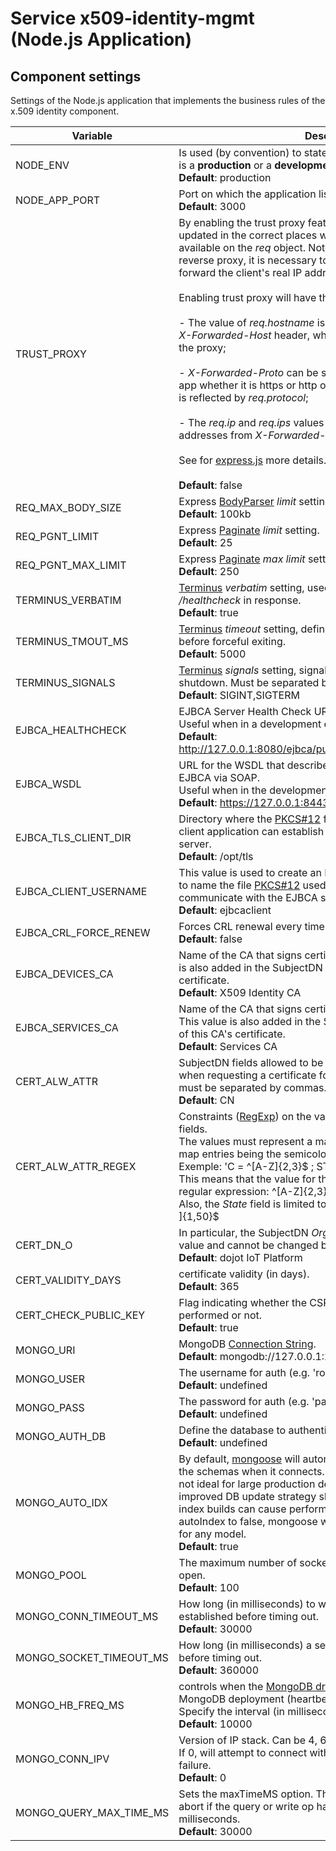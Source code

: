 # Service x509-identity-mgmt (Node.js Application)

## Component settings

Settings of the Node.js application that implements the business rules of the x.509 identity component.

| Variable | Description |
|----------|-------------|
| NODE_ENV | Is used (by convention) to state whether a particular environment is a **production** or a **development** environment. <br>**Default**: production |
| NODE_APP_PORT | Port on which the application listens for http requests.<br>**Default**: 3000 |
| TRUST_PROXY | By enabling the trust proxy feature, the IP address will be updated in the correct places with the forwarded IP. It will also be available on the *req* object. Note: If the app is running behind a reverse proxy, it is necessary to configure the reverse proxy to forward the client's real IP address. <br><br>Enabling trust proxy will have the following impact:<br><br> - The value of *req.hostname* is derived from the value set in the *X-Forwarded-Host* header, which can be set by the client or by the proxy;<br><br> - *X-Forwarded-Proto* can be set by the reverse proxy to tell the app whether it is https or http or even an invalid name. This value is reflected by *req.protocol*;<br><br> - The *req.ip* and *req.ips* values are populated with the list of addresses from *X-Forwarded-For*.<br><br>See for [express.js](http://expressjs.com/en/guide/behind-proxies.html) more details.<br><br>**Default**: false |
| REQ_MAX_BODY_SIZE | Express [BodyParser](https://expressjs.com/en/resources/middleware/body-parser.html) *limit* setting.<br>**Default**: 100kb |
| REQ_PGNT_LIMIT | Express [Paginate](https://github.com/expressjs/express-paginate#arguments) *limit* setting.<br>**Default**: 25 |
| REQ_PGNT_MAX_LIMIT | Express [Paginate](https://github.com/expressjs/express-paginate#arguments) *max limit* setting.<br>**Default**: 250 |
| TERMINUS_VERBATIM | [Terminus](https://github.com/godaddy/terminus) *verbatim* setting, used to return the custom object from */healthcheck* in response.<br>**Default**: true |
| TERMINUS_TMOUT_MS | [Terminus](https://github.com/godaddy/terminus) *timeout* setting, define the number of milliseconds before forceful exiting.<br>**Default**: 5000 |
| TERMINUS_SIGNALS | [Terminus](https://github.com/godaddy/terminus) *signals* setting, signals to listen for relative to shutdown. Must be separated by commas.<br>**Default**: SIGINT,SIGTERM |
| EJBCA_HEALTHCHECK | EJBCA Server Health Check URL. <br>Useful when in a development environment.<br>**Default**: http://127.0.0.1:8080/ejbca/publicweb/healthcheck/ejbcahealth' |
| EJBCA_WSDL | URL for the WSDL that describes the operations available on the EJBCA via SOAP.<br>Useful when in the development environment. <br>**Default**: https://127.0.0.1:8443/ejbca/ejbcaws/ejbcaws?wsdl |
| EJBCA_TLS_CLIENT_DIR | Directory where the [PKCS#12](https://en.wikipedia.org/wiki/PKCS_12) file will be generated so that the client application can establish communication with the EJBCA server. <br>**Default**: /opt/tls |
| EJBCA_CLIENT_USERNAME | This value is used to create an End Entity in the EJBCA, as well as to name the file [PKCS#12](https://en.wikipedia.org/wiki/PKCS_12) used by the client application to communicate with the EJBCA server via SOAP. <br>**Default**: ejbcaclient |
| EJBCA_CRL_FORCE_RENEW | Forces CRL renewal every time it is requested.<br>**Default**: false |
| EJBCA_DEVICES_CA | Name of the CA that signs certificates for IoT devices. This value is also added in the SubjectDN (Common Name) field of this CA's certificate. <br>**Default**: X509 Identity CA |
| EJBCA_SERVICES_CA | Name of the CA that signs certificates for dojot platform services. This value is also added in the SubjectDN (Common Name) field of this CA's certificate. <br>**Default**: Services CA |
| CERT_ALW_ATTR | SubjectDN fields allowed to be entered by the user in the CSR when requesting a certificate for an IoT device. The list of fields must be separated by commas.<br>**Default**: CN |
| CERT_ALW_ATTR_REGEX | Constraints ([RegExp](https://developer.mozilla.org/pt-BR/docs/Web/JavaScript/Reference/Global_Objects/RegExp)) on the values of the allowed SubjectDN fields. <br>The values must represent a map (key = value), the separator of map entries being the semicolon. <br>Exemple: 'C = ^\[A-Z\]{2,3}\$ ; ST = ^\[A-Za-z \]{1,50}\$' <br>This means that the value for the *Country* field is limited to the regular expression: ^\[A-Z\]{2,3}\$ <br>Also, the *State* field is limited to the regular expression: ^\[A-Za-z \]{1,50}\$ |
| CERT_DN_O | In particular, the SubjectDN *Organization* field has a constant value and cannot be changed by a CSR.<br>**Default**: dojot IoT Platform |
| CERT_VALIDITY_DAYS | certificate validity (in days).<br>**Default**: 365 |
| CERT_CHECK_PUBLIC_KEY | Flag indicating whether the CSR public key validation should be performed or not.<br>**Default**: true |
| MONGO_URI | MongoDB [Connection String](https://docs.mongodb.com/manual/reference/connection-string/).<br>**Default**: mongodb://127.0.0.1:27017/x509-identity-mgmt |
| MONGO_USER | The username for auth (e.g. 'root').<br>**Default**: undefined |
| MONGO_PASS | The password for auth (e.g. 'pass').<br>**Default**: undefined |
| MONGO_AUTH_DB | Define the database to authenticate against (e.g. 'admin').<br>**Default**: undefined |
| MONGO_AUTO_IDX | By default, [mongoose](https://mongoosejs.com/docs/connections.html#options) will automatically build indexes defined in the schemas when it connects. This is great for development, but not ideal for large production deployments (where a more improved DB update strategy should be employed), because index builds can cause performance degradation. If you set autoIndex to false, mongoose will not automatically build indexes for any model.<br>**Default**: true |
| MONGO_POOL | The maximum number of sockets the [MongoDB driver](http://mongodb.github.io/node-mongodb-native/3.5/api/MongoClient.html#.connect) will keep open.<br>**Default**: 100 |
| MONGO_CONN_TIMEOUT_MS | How long (in milliseconds) to wait for a connection to be established before timing out.<br>**Default**: 30000 |
| MONGO_SOCKET_TIMEOUT_MS | How long (in milliseconds) a send or receive on a socket can take before timing out.<br>**Default**: 360000 |
| MONGO_HB_FREQ_MS | controls when the [MongoDB driver](http://mongodb.github.io/node-mongodb-native/3.5/api/MongoClient.html#.connect) checks the state of the MongoDB deployment (heartbeat Frequency).<br>Specify the interval (in milliseconds) between checks.<br>**Default**: 10000 |
| MONGO_CONN_IPV | Version of IP stack. Can be 4, 6 or 0.<br>If 0, will attempt to connect with IPv6, and will fall back to IPv4 on failure.<br>**Default**: 0 |
| MONGO_QUERY_MAX_TIME_MS | Sets the maxTimeMS option. This will tell the MongoDB server to abort if the query or write op has been running for more than ms milliseconds.<br>**Default**: 30000 |
